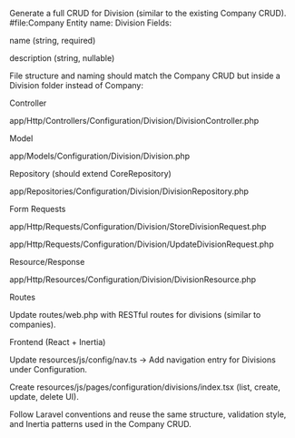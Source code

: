 Generate a full CRUD for Division (similar to the existing Company CRUD).
#file:Company
Entity name: Division
Fields:

name (string, required)

description (string, nullable)

File structure and naming should match the Company CRUD but inside a Division folder instead of Company:

Controller

app/Http/Controllers/Configuration/Division/DivisionController.php

Model

app/Models/Configuration/Division/Division.php

Repository (should extend CoreRepository)

app/Repositories/Configuration/Division/DivisionRepository.php

Form Requests

app/Http/Requests/Configuration/Division/StoreDivisionRequest.php

app/Http/Requests/Configuration/Division/UpdateDivisionRequest.php

Resource/Response

app/Http/Resources/Configuration/Division/DivisionResource.php

Routes

Update routes/web.php with RESTful routes for divisions (similar to companies).

Frontend (React + Inertia)

Update resources/js/config/nav.ts → Add navigation entry for Divisions under Configuration.

Create resources/js/pages/configuration/divisions/index.tsx (list, create, update, delete UI).

Follow Laravel conventions and reuse the same structure, validation style, and Inertia patterns used in the Company CRUD.
